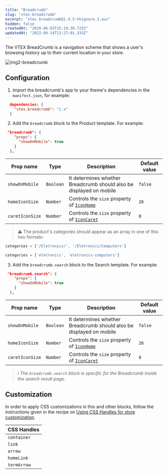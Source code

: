 ```yaml
---
title: "Breadcrumb"
slug: "vtex-breadcrumb"
excerpt: "vtex.breadcrumb@1.9.5-hkignore.3.auc"
hidden: false
createdAt: "2020-06-03T15:19:30.725Z"
updatedAt: "2022-09-14T13:27:01.333Z"
---
```


The VTEX BreadCrumb is a navigation scheme that shows a user's browsing history up to their current location in your store.

![img2-breadcrumb](https://cdn.jsdelivr.net/gh/vtexdocs/dev-portal-content@main/images/vtex-breadcrumb-0.png)

## Configuration

1. Import the breadcrumb's app to your theme's dependencies in the `manifest.json`, for example:

```json
  dependencies: {
    "vtex.breadcrumb": "1.x"
  }
```

2. Add the `breadcrumb` block to the Product template. For example:

```json
 "breadcrumb": {
    "props": {
      "showOnMobile": true
    }
  },
```

| Prop name    | Type            | Description    | Default value                                                                                                                               |
| ------------ | --------------- | --------------------------------------------------------------------------------------------------------------------------------------------- | ---------- |
| `showOnMobile`        | `Boolean`       | It determines whether Breadcrumb should also be displayed on mobile          | `false`              |
| `homeIconSize`  | `Number`        | Controls the `size` property of [`IconHome`](https://github.com/vtex-apps/store-icons#icons)                                                                                                      | `26` |
| `caretIconSize` | `Number`        | Controls the `size` property of [`IconCaret`](https://github.com/vtex-apps/store-icons#icons)                                                                                                     | `8` |

> ⚠️ The product's categories should appear as an array in one of this two formats:

```javascript
categories = ['/Eletronics/', '/Eletronics/Computers']
```

```javascript
categories = ['eletronics', 'eletronics-computers']
```

3. Add the `breadcrumb.search` block to the Search template. For example:

```json
 "breadcrumb.search": {
    "props": {
      "showOnMobile": true
    }
  },
```

| Prop name    | Type            | Description    | Default value                                                                                                                               |
| ------------ | --------------- | --------------------------------------------------------------------------------------------------------------------------------------------- | ---------- |
| `showOnMobile`        | `Boolean`       | It determines whether Breadcrumb should also be displayed on mobile          | `false`              |
| `homeIconSize`  | `Number`        | Controls the `size` property of [`IconHome`](https://github.com/vtex-apps/store-icons#icons)                                                                                                      | `26` |
| `caretIconSize` | `Number`        | Controls the `size` property of [`IconCaret`](https://github.com/vtex-apps/store-icons#icons)                                                                                                     | `8` |
> ℹ️ *The `breadcrumb.search` block is specific for the Breadcrumb inside the search result page.*

## Customization

In order to apply CSS customizations in this and other blocks, follow the instructions given in the recipe on [Using CSS Handles for store customization](https://vtex.io/docs/recipes/style/using-css-handles-for-store-customization).

| CSS Handles |
| ----------- |
| `container` |
| `link`      |
| `arrow`     |
| `homeLink`  |
| `termArrow` |
